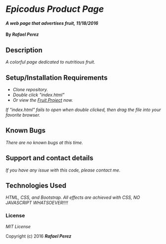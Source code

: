 # _Epicodus Product Page_

#### _A web page that advertises fruit, 11/18/2016_

#### By _**Rafael Perez**_

## Description

_A colorful page dedicated to nutritious fruit._

## Setup/Installation Requirements

* _Clone repository._
* _Double click "index.html"_
* _Or view the [Fruit Project](https://doohinkus.github.io/product/) now._


_If "index.html" fails to open when double clicked, then drag the file into your favorite browser._

## Known Bugs

_There are no known bugs at this time._

## Support and contact details

_If you have any issue with this code, please contact me._

## Technologies Used

_HTML, CSS, and Bootstrap. All effects are achieved with CSS, NO JAVASCRIPT WHATSOEVER!!!!_

### License

*MIT License*

Copyright (c) 2016 **_Rafael Perez_**
